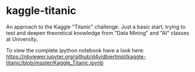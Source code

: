 # kaggle-titanic
An approach to the Kaggle "Titanic" challenge. Just a basic start, trying to test and deepen theoretical knowledge from "Data Mining" and "AI" classes at University.

To view the complete ipython notebook have a look here: https://nbviewer.jupyter.org/github/d4vidbiertmpl/kaggle-titanic/blob/master/Kaggle_Titanic.ipynb

